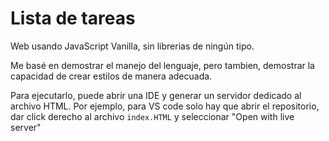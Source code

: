 # Lista de tareas
Web usando JavaScript Vanilla, sin librerias de ningún tipo.

Me basé en demostrar el manejo del lenguaje, pero tambien, demostrar la capacidad de crear estilos de manera adecuada.

Para ejecutarlo, puede abrir una IDE y generar un servidor dedicado al archivo HTML.
Por ejemplo, para VS code solo hay que abrir el repositorio, dar click derecho al archivo ```index.HTML``` y seleccionar "Open with live server" 
